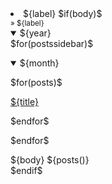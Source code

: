 <li class="nav-item">
    <input type="radio" style="display:none" name="selected" id="${label}" value="${label}" $if(default)$checked="checked"$endif$>
    <label class="mb-0" for="${label}">
        <a class="nav-link btn btn-sm"
            $if(url)$href="$url$" target="_blank"$endif$>
            ${label}
        </a>
    </label>
    $if(body)$
    <div class="page" id="${label}">
        <div class="row">
            <div class="col my-md-3">
                <small>» ${label}</small>
            </div>
        </div>
        <div class="row">
            <div class="col-md-2 py-3 mb-3">
                <details open class="pl-2">
                    $for(postssidebar)$
                    <summary>${year}</summary>
                    <p></p>
                    <details open class="pl-2">
                        <summary>${month}</summary>
                        <p></p>
                        $for(posts)$
                        <p class="pl-2">
                            <a href="#${slug}">${title}</a>
                        </p>
                        $endfor$
                        <br>
                        <p></p>
                    </details>
                    $endfor$
                    <p></p>
                </details>
            </div>
            <div class="col-md-8 offset-md-2 py-3 mb-3 bg-light">
                ${body}
                ${posts()}
            </div>
        </div>
    </div>
    $endif$
</li>